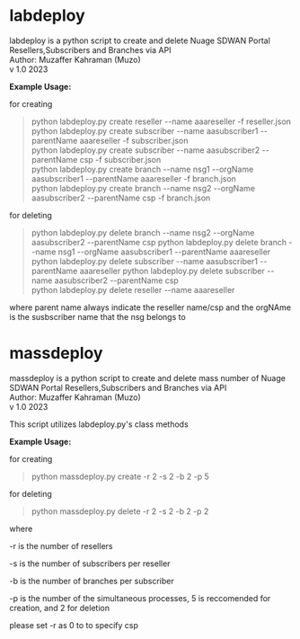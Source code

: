 # labdeploy 
labdeploy is a python script to create and delete Nuage SDWAN Portal Resellers,Subscribers and Branches via API <br /> 
Author: Muzaffer Kahraman (Muzo) <br /> 
v 1.0 2023

**Example Usage:**

for creating

> python labdeploy.py create reseller --name aaareseller -f reseller.json
python labdeploy.py create subscriber --name aasubscriber1 --parentName aaareseller -f subscriber.json        
python labdeploy.py create subscriber --name aasubscriber2 --parentName csp  -f subscriber.json       
python labdeploy.py create branch --name nsg1 --orgName aasubscriber1 --parentName aaareseller  -f branch.json    
python labdeploy.py create branch --name nsg2 --orgName aasubscriber2 --parentName csp  -f branch.json
  

for deleting
	
> python labdeploy.py delete  branch --name nsg2 --orgName aasubscriber2 --parentName csp
python labdeploy.py delete  branch --name nsg1 --orgName aasubscriber1 --parentName aaareseller 
python labdeploy.py delete  subscriber --name aasubscriber1 --parentName aaareseller
python labdeploy.py delete  subscriber --name aasubscriber2 --parentName csp        
python labdeploy.py delete  reseller --name aaareseller

where parent name always indicate the reseller name/csp
and the orgNAme is the susbscriber name that the nsg belongs to

# massdeploy 

massdeploy is a python script to create and delete mass number of Nuage SDWAN Portal Resellers,Subscribers and Branches via API <br /> 
Author: Muzaffer Kahraman (Muzo) <br /> 
v 1.0 2023

This script utilizes labdeploy.py's class methods

**Example Usage:**

for creating 
> python massdeploy.py create -r 2 -s 2 -b 2 -p 5<br /> 

for deleting
> python massdeploy.py delete -r 2 -s 2 -b 2 -p 2

where 

-r is the number of resellers

-s is the number of subscribers per reseller

-b is the number of branches per subscriber

-p is the number of the simultaneous processes, 5 is reccomended for creation, and 2 for deletion

please set -r as 0 to to specify csp

